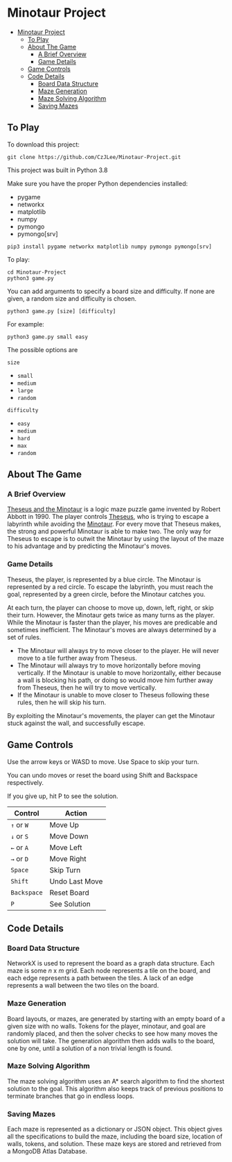 
# Minotaur Project 

- [Minotaur Project](#minotaur-project)
	- [To Play](#to-play)
	- [About The Game](#about-the-game)
		- [A Brief Overview](#a-brief-overview)
		- [Game Details](#game-details)
	- [Game Controls](#game-controls)
	- [Code Details](#code-details)
		- [Board Data Structure](#board-data-structure)
		- [Maze Generation](#maze-generation)
		- [Maze Solving Algorithm](#maze-solving-algorithm)
		- [Saving Mazes](#saving-mazes)

## To Play
To download this project:

```
git clone https://github.com/CzJLee/Minotaur-Project.git
```

This project was built in Python 3.8

Make sure you have the proper Python dependencies installed:
- pygame
- networkx
- matplotlib
- numpy
- pymongo
- pymongo[srv]

```
pip3 install pygame networkx matplotlib numpy pymongo pymongo[srv] 
```

To play: 

```
cd Minotaur-Project
python3 game.py
```

You can add arguments to specify a board size and difficulty. If none are given, a random size and difficulty is chosen. 

```
python3 game.py [size] [difficulty]
```

For example:

```
python3 game.py small easy
```

The possible options are 

`size`
- `small`
- `medium`
- `large`
- `random`

`difficulty`
- `easy`
- `medium`
- `hard`
- `max`
- `random`

## About The Game

### A Brief Overview
[Theseus and the Minotaur](https://en.wikipedia.org/wiki/Theseus_and_the_Minotaur) is a logic maze puzzle game invented by Robert Abbott in 1990. The player controls [Theseus](https://en.wikipedia.org/wiki/Theseus), who is trying to escape a labyrinth while avoiding the [Minotaur](https://en.wikipedia.org/wiki/Minotaur). For every move that Theseus makes, the strong and powerful Minotaur is able to make two. The only way for Theseus to escape is to outwit the Minotaur by using the layout of the maze to his advantage and by predicting the Minotaur's moves. 

### Game Details
Theseus, the player, is represented by a blue circle. The Minotaur is represented by a red circle. To escape the labyrinth, you must reach the goal, represented by a green circle, before the Minotaur catches you. 

At each turn, the player can choose to move up, down, left, right, or skip their turn. However, the Minotaur gets twice as many turns as the player. While the Minotaur is faster than the player, his moves are predicable and sometimes inefficient. The Minotaur's moves are always determined by a set of rules. 

- The Minotaur will always try to move closer to the player. He will never move to a tile further away from Theseus. 
- The Minotaur will always try to move horizontally before moving vertically. If the Minotaur is unable to move horizontally, either because a wall is blocking his path, or doing so would move him further away from Theseus, then he will try to move vertically. 
- If the Minotaur is unable to move closer to Theseus following these rules, then he will skip his turn. 

By exploiting the Minotaur's movements, the player can get the Minotaur stuck against the wall, and successfully escape. 

## Game Controls 
Use the arrow keys or WASD to move. Use Space to skip your turn. 

You can undo moves or reset the board using Shift and Backspace respectively. 

If you give up, hit P to see the solution.

| Control     | Action         |
|-------------|----------------|
| `↑` or `W`  | Move Up        |
| `↓` or `S`  | Move Down      |
| `←` or `A`  | Move Left      |
| `→` or `D`  | Move Right     |
| `Space`     | Skip Turn      |
| `Shift`     | Undo Last Move |
| `Backspace` | Reset Board    |
| `P`         | See Solution   |

## Code Details

### Board Data Structure
NetworkX is used to represent the board as a graph data structure. Each maze is some $n$ x $m$ grid. Each node represents a tile on the board, and each edge represents a path between the tiles. A lack of an edge represents a wall between the two tiles on the board. 

### Maze Generation
Board layouts, or mazes, are generated by starting with an empty board of a given size with no walls. Tokens for the player, minotaur, and goal are randomly placed, and then the solver checks to see how many moves the solution will take. The generation algorithm then adds walls to the board, one by one, until a solution of a non trivial length is found. 

### Maze Solving Algorithm
The maze solving algorithm uses an A* search algorithm to find the shortest solution to the goal. This algorithm also keeps track of previous positions to terminate branches that go in endless loops. 

### Saving Mazes
Each maze is represented as a dictionary or JSON object. This object gives all the specifications to build the maze, including the board size, location of walls, tokens, and solution. These maze keys are stored and retrieved from a MongoDB Atlas Database. 